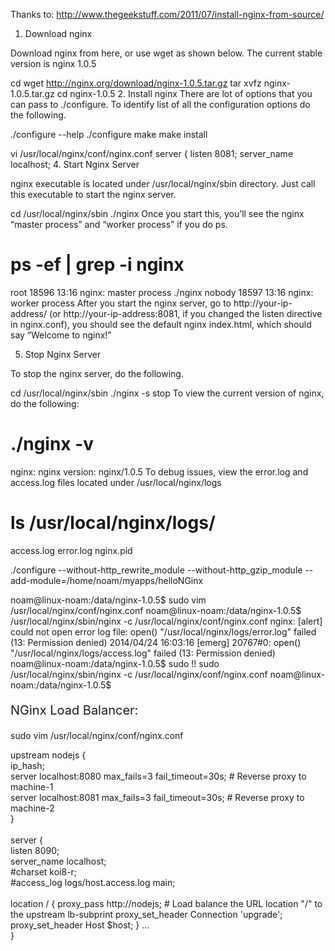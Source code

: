 Thanks to:
http://www.thegeekstuff.com/2011/07/install-nginx-from-source/

1. Download nginx

Download nginx from here, or use wget as shown below. The current stable version is nginx 1.0.5

cd
wget http://nginx.org/download/nginx-1.0.5.tar.gz
tar xvfz nginx-1.0.5.tar.gz
cd nginx-1.0.5
2. Install nginx
There are lot of options that you can pass to ./configure. To identify list of all the configuration options do the following.

./configure --help
./configure
make
make install


vi /usr/local/nginx/conf/nginx.conf
    server {
        listen       8081;
        server_name  localhost;
4. Start Nginx Server

nginx executable is located under /usr/local/nginx/sbin directory. Just call this executable to start the nginx server.

cd /usr/local/nginx/sbin
./nginx
Once you start this, you’ll see the nginx “master process” and “worker process” if you do ps.

# ps -ef | grep -i nginx
root     18596 13:16 nginx: master process ./nginx
nobody   18597 13:16 nginx: worker process
After you start the nginx server, go to http://your-ip-address/ (or http://your-ip-address:8081, if you changed the listen directive in nginx.conf), you should see the default nginx index.html, which should say “Welcome to nginx!”

5. Stop Nginx Server

To stop the nginx server, do the following.

cd /usr/local/nginx/sbin
./nginx -s stop
To view the current version of nginx, do the following:

# ./nginx -v
nginx: nginx version: nginx/1.0.5
To debug issues, view the error.log and access.log files located under /usr/local/nginx/logs

# ls /usr/local/nginx/logs/
access.log
error.log
nginx.pid




./configure --without-http_rewrite_module --without-http_gzip_module --add-module=/home/noam/myapps/helloNGinx

noam@linux-noam:/data/nginx-1.0.5$ sudo vim /usr/local/nginx/conf/nginx.conf
noam@linux-noam:/data/nginx-1.0.5$ /usr/local/nginx/sbin/nginx -c /usr/local/nginx/conf/nginx.conf
nginx: [alert] could not open error log file: open() "/usr/local/nginx/logs/error.log" failed (13: Permission denied)
2014/04/24 16:03:16 [emerg] 20767#0: open() "/usr/local/nginx/logs/access.log" failed (13: Permission denied)
noam@linux-noam:/data/nginx-1.0.5$ sudo !!
sudo /usr/local/nginx/sbin/nginx -c /usr/local/nginx/conf/nginx.conf
noam@linux-noam:/data/nginx-1.0.5$ 




<p style="font-size:20px">NGinx Load Balancer:</p>
sudo vim /usr/local/nginx/conf/nginx.conf

upstream nodejs { <br>
      ip_hash; <br>
      server localhost:8080 max_fails=3 fail_timeout=30s; # Reverse proxy to machine-1 <br>
      server localhost:8081 max_fails=3 fail_timeout=30s; # Reverse proxy to machine-2 <br>
} <br>
 <br>
server { <br>
      listen       8090; <br>
      server_name  localhost; <br>
      #charset koi8-r; <br>
      #access_log  logs/host.access.log  main; <br>
 <br>
      location / {
          proxy_pass http://nodejs; # Load balance the URL location "/" to the upstream lb-subprint
          proxy_set_header Connection 'upgrade';
          proxy_set_header Host $host;
      }
... <br>
}




